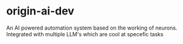 # origin-ai-dev
An AI powered automation system based on the working of neurons. Integrated with multiple LLM's which are cool at specefic tasks
